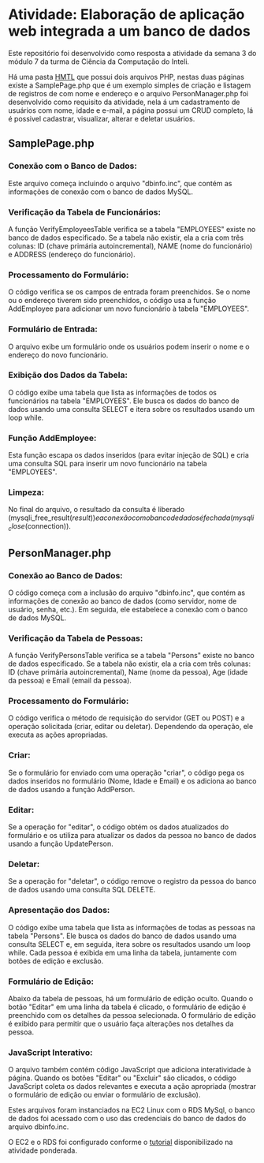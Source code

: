 # Atividade: Elaboração de aplicação web integrada a um banco de dados

Este repositório foi desenvolvido como resposta a atividade da semana 3 do módulo 7 da turma de Ciência da Computação do Inteli.

Há uma pasta [HMTL](https://github.com/Luiz-Granville/ponderadaAWS-Sem3/tree/69c17a368cd8b773f21b5d68985e4a475a9447f7/html)
 que possui dois arquivos PHP, nestas duas páginas existe a SamplePage.php que é um exemplo simples de criação e listagem de registros de com nome e endereço e o arquivo PersonManager.php foi desenvolvido como requisito da atividade, nela á um cadastramento de usuários com nome, idade e e-mail, a página possui um CRUD completo, lá é possivel cadastrar, visualizar, alterar e deletar usuários.

## SamplePage.php

### Conexão com o Banco de Dados: 
Este arquivo começa incluindo o arquivo "dbinfo.inc", que contém as informações de conexão com o banco de dados MySQL.

### Verificação da Tabela de Funcionários: 
A função VerifyEmployeesTable verifica se a tabela "EMPLOYEES" existe no banco de dados especificado. Se a tabela não existir, ela a cria com três colunas: ID (chave primária autoincremental), NAME (nome do funcionário) e ADDRESS (endereço do funcionário).

### Processamento do Formulário: 
O código verifica se os campos de entrada foram preenchidos. Se o nome ou o endereço tiverem sido preenchidos, o código usa a função AddEmployee para adicionar um novo funcionário à tabela "EMPLOYEES".

### Formulário de Entrada: 
O arquivo exibe um formulário onde os usuários podem inserir o nome e o endereço do novo funcionário.

### Exibição dos Dados da Tabela: 
O código exibe uma tabela que lista as informações de todos os funcionários na tabela "EMPLOYEES". Ele busca os dados do banco de dados usando uma consulta SELECT e itera sobre os resultados usando um loop while.

### Função AddEmployee: 
Esta função escapa os dados inseridos (para evitar injeção de SQL) e cria uma consulta SQL para inserir um novo funcionário na tabela "EMPLOYEES".

### Limpeza: 
No final do arquivo, o resultado da consulta é liberado (mysqli_free_result($result)) e a conexão com o banco de dados é fechada (mysqli_close($connection)).

## PersonManager.php 

### Conexão ao Banco de Dados:
O código começa com a inclusão do arquivo "dbinfo.inc", que contém as informações de conexão ao banco de dados (como servidor, nome de usuário, senha, etc.). Em seguida, ele estabelece a conexão com o banco de dados MySQL.

### Verificação da Tabela de Pessoas:
A função VerifyPersonsTable verifica se a tabela "Persons" existe no banco de dados especificado. Se a tabela não existir, ela a cria com três colunas: ID (chave primária autoincremental), Name (nome da pessoa), Age (idade da pessoa) e Email (email da pessoa).

### Processamento do Formulário:
O código verifica o método de requisição do servidor (GET ou POST) e a operação solicitada (criar, editar ou deletar). Dependendo da operação, ele executa as ações apropriadas.

### Criar: 
Se o formulário for enviado com uma operação "criar", o código pega os dados inseridos no formulário (Nome, Idade e Email) e os adiciona ao banco de dados usando a função AddPerson.

### Editar: 
Se a operação for "editar", o código obtém os dados atualizados do formulário e os utiliza para atualizar os dados da pessoa no banco de dados usando a função UpdatePerson.

### Deletar: 
Se a operação for "deletar", o código remove o registro da pessoa do banco de dados usando uma consulta SQL DELETE.

### Apresentação dos Dados:
O código exibe uma tabela que lista as informações de todas as pessoas na tabela "Persons". Ele busca os dados do banco de dados usando uma consulta SELECT e, em seguida, itera sobre os resultados usando um loop while. Cada pessoa é exibida em uma linha da tabela, juntamente com botões de edição e exclusão.

### Formulário de Edição:
Abaixo da tabela de pessoas, há um formulário de edição oculto. Quando o botão "Editar" em uma linha da tabela é clicado, o formulário de edição é preenchido com os detalhes da pessoa selecionada. O formulário de edição é exibido para permitir que o usuário faça alterações nos detalhes da pessoa.

### JavaScript Interativo:
O arquivo também contém código JavaScript que adiciona interatividade à página. Quando os botões "Editar" ou "Excluir" são clicados, o código JavaScript coleta os dados relevantes e executa a ação apropriada (mostrar o formulário de edição ou enviar o formulário de exclusão).

Estes arquivos foram instanciados na EC2 Linux com o RDS MySql, o banco de dados foi acessado com o uso das credenciais do banco de dados do arquivo dbinfo.inc.

O EC2 e o RDS foi configurado conforme o [tutorial](https://docs.aws.amazon.com/AmazonRDS/latest/UserGuide/TUT_WebAppWithRDS.html) disponibilizado na atividade ponderada.
